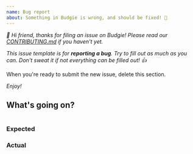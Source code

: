 ```yaml
---
name: Bug report
about: Something in Budgie is wrong, and should be fixed! 🚨
---
```


_👋 Hi friend, thanks for filing an issue on Budgie!_
_Please read our [CONTRIBUTING.md](https://github.com/budgielang/budgie/blob/master/CONTRIBUTING.md) if you haven't yet._

_This issue template is for **reporting a bug**._
_Try to fill out as much as you can._
_Don't sweat it if not everything can be filled out! 👍_

When you're ready to submit the new issue, delete this section.

_Enjoy!_

## What's going on?

<!-- Fill in here a description of what you're trying to do. -->

<!-- If relevant, please also include a simple code sample. -->

```budgie

```

### Expected

<!-- What should have happened? -->

### Actual

<!-- What ended up happening instead? -->
